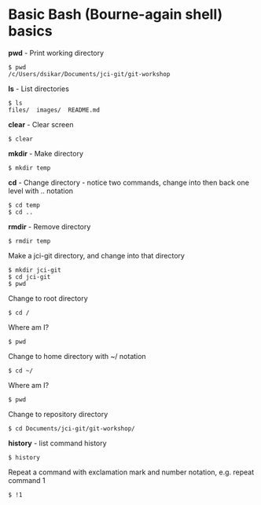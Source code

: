 # Basic Bash (Bourne-again shell) basics

**pwd** - Print working directory
```
$ pwd
/c/Users/dsikar/Documents/jci-git/git-workshop
```

**ls** - List directories   
```
$ ls
files/  images/  README.md
```

**clear** - Clear screen
```
$ clear
```

**mkdir** - Make directory
```
$ mkdir temp
```

**cd** - Change directory - notice two commands, change into then back one level with .. notation
```
$ cd temp
$ cd ..
```

**rmdir** - Remove directory
```
$ rmdir temp
```

Make a jci-git directory, and change into that directory
```
$ mkdir jci-git
$ cd jci-git
$ pwd
```

Change to root directory
```
$ cd /
```

Where am I?
```
$ pwd
```

Change to home directory with ~/ notation
```
$ cd ~/
```

Where am I?
```
$ pwd
```

Change to repository directory
```
$ cd Documents/jci-git/git-workshop/
```

**history** - list command history
```
$ history
```

Repeat a command with exclamation mark and number notation, e.g. repeat command 1
```
$ !1
```



